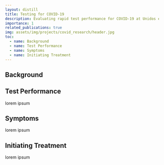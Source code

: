 ```yaml
---
layout: distill
title: Testing for COVID-19
description: Evaluating rapid test performance for COVID-19 at Unidos en Salud, a community testing and vaccination site.
importance: 1
related_publications: true
img: assets/img/projects/covid_research/header.jpg
toc:
  - name: Background
  - name: Test Performance
  - name: Symptoms
  - name: Initiating Treatment
---
```

## Background


## Test Performance
lorem ipsum

## Symptoms
lorem ipsum

## Initiating Treatment
lorem ipsum
